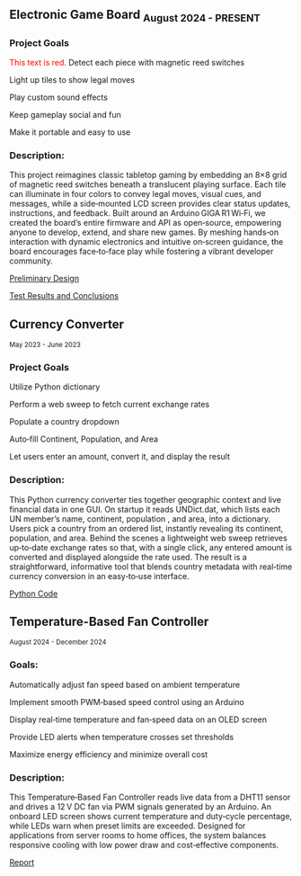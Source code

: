 ## **Electronic Game Board** <sub> August 2024 - PRESENT </sub>

### Project Goals

<span style="color: red;">This text is red.</span>
Detect each piece with magnetic reed switches

Light up tiles to show legal moves

Play custom sound effects

Keep gameplay social and fun

Make it portable and easy to use

### Description:

This project reimagines classic tabletop gaming by embedding an 8×8 grid of magnetic reed switches beneath a translucent playing surface. Each tile can illuminate in four colors to convey legal moves, visual cues, and messages, while a side‑mounted LCD screen provides clear status updates, instructions, and feedback. Built around an Arduino GIGA R1 Wi‑Fi, we created the board’s entire firmware and API as open‑source, empowering anyone to develop, extend, and share new games. By meshing hands‑on interaction with dynamic electronics and intuitive on‑screen guidance, the board encourages face‑to‑face play while fostering a vibrant developer community.

[Preliminary Design](https://drive.google.com/uc?export=download&id=1U4pKd64izw8tKl4V7rxhIjDhB5MH5MYS)

[Test Results and Conclusions](https://drive.google.com/uc?export=download&id=19E9zmEoRsXaCVWKCJZNxGA-2v07nwN2L)


## **Currency Converter**
<sup> May 2023 - June 2023 </sup>

### Project Goals

Utilize Python dictionary

Perform a web sweep to fetch current exchange rates

Populate a country dropdown

Auto‑fill Continent, Population, and Area

Let users enter an amount, convert it, and display the result

### Description:

This Python currency converter ties together geographic context and live financial data in one GUI. On startup it reads UNDict.dat, which lists each UN member’s name, continent, population , and area, into a dictionary. Users pick a country from an ordered list, instantly revealing its continent, population, and area. Behind the scenes a lightweight web sweep retrieves up‑to‑date exchange rates so that, with a single click, any entered amount is converted and displayed alongside the rate used. The result is a straightforward, informative tool that blends country metadata with real‑time currency conversion in an easy‑to‑use interface.

[Python Code](https://drive.google.com/uc?export=download&id=1-DG0o_R1mMtePjM1dkZnr370v8BHsMB8)

## **Temperature-Based Fan Controller**
<sup> August 2024 - December 2024 </sup>

### Goals:

Automatically adjust fan speed based on ambient temperature

Implement smooth PWM‑based speed control using an Arduino

Display real‑time temperature and fan‑speed data on an OLED screen

Provide LED alerts when temperature crosses set thresholds

Maximize energy efficiency and minimize overall cost

### Description:

This Temperature‑Based Fan Controller reads live data from a DHT11 sensor and drives a 12 V DC fan via PWM signals generated by an Arduino. An onboard LED screen shows current temperature and duty‑cycle percentage, while LEDs warn when preset limits are exceeded. Designed for applications from server rooms to home offices, the system balances responsive cooling with low power draw and cost‑effective components.

[Report](https://drive.google.com/uc?export=download&id=1eNBtAYVATDj-tDWjzC1vQDBgroVsIUFT)



